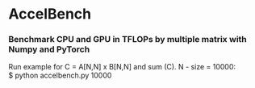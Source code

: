 # AccelBench
### Benchmark CPU and GPU in TFLOPs by multiple matrix with Numpy and PyTorch



Run example for C = A[N,N] x B[N,N] and sum (C). N - size = 10000:\
$ python accelbench.py 10000
